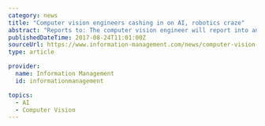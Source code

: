 ```yaml
---
category: news
title: "Computer vision engineers cashing in on AI, robotics craze"
abstract: "Reports to: The computer vision engineer will report into any number of people, depending on the business that they employed at. Typically, you would report into a lead or principal computer vision engineer, or in the case of smaller businesses and start ..."
publishedDateTime: 2017-08-24T11:01:00Z
sourceUrl: https://www.information-management.com/news/computer-vision-engineers-cashing-in-on-ai-robotics-craze
type: article

provider:
  name: Information Management
  id: informationmanagement

topics:
  - AI
  - Computer Vision
---
```

